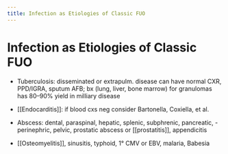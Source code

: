 ```yaml
---
title: Infection as Etiologies of Classic FUO
---
```

# Infection as Etiologies of Classic FUO


- Tuberculosis: disseminated or extrapulm. disease can have normal CXR, PPD/IGRA, sputum AFB; bx (lung, liver, bone marrow) for granulomas has 80–90% yield in milliary disease

- [[Endocarditis]]: if blood cxs neg consider Bartonella, Coxiella, et al.

- Abscess: dental, paraspinal, hepatic, splenic, subphrenic, pancreatic, -perinephric, pelvic, prostatic abscess or [[prostatitis]], appendicitis

- [[Osteomyelitis]], sinusitis, typhoid, 1° CMV or EBV, malaria, Babesia
